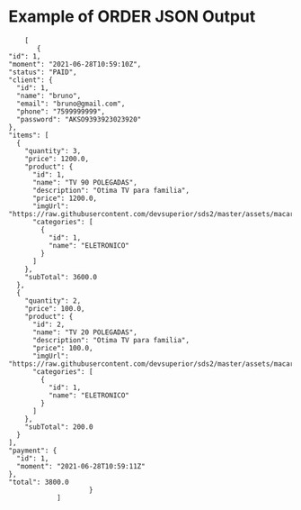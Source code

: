 # Example of ORDER JSON Output




        [
           {
    "id": 1,
    "moment": "2021-06-28T10:59:10Z",
    "status": "PAID",
    "client": {
      "id": 1,
      "name": "bruno",
      "email": "bruno@gmail.com",
      "phone": "7599999999",
      "password": "AKSO9393923023920"
    },
    "items": [
      {
        "quantity": 3,
        "price": 1200.0,
        "product": {
          "id": 1,
          "name": "TV 90 POLEGADAS",
          "description": "Otima TV para familia",
          "price": 1200.0,
          "imgUrl": "https://raw.githubusercontent.com/devsuperior/sds2/master/assets/macarrao_penne.jpg",
          "categories": [
            {
              "id": 1,
              "name": "ELETRONICO"
            }
          ]
        },
        "subTotal": 3600.0
      },
      {
        "quantity": 2,
        "price": 100.0,
        "product": {
          "id": 2,
          "name": "TV 20 POLEGADAS",
          "description": "Otima TV para familia",
          "price": 100.0,
          "imgUrl": "https://raw.githubusercontent.com/devsuperior/sds2/master/assets/macarrao_penne.jpg",
          "categories": [
            {
              "id": 1,
              "name": "ELETRONICO"
            }
          ]
        },
        "subTotal": 200.0
      }
    ],
    "payment": {
      "id": 1,
      "moment": "2021-06-28T10:59:11Z"
    },
    "total": 3800.0
                        }
                ]


 
